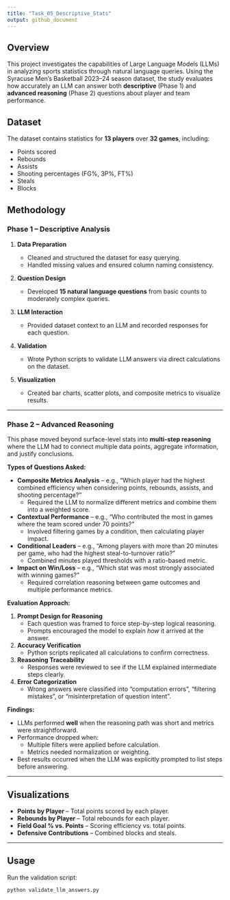 ```yaml
---
title: "Task_05_Descriptive_Stats"
output: github_document
---
```


## Overview
This project investigates the capabilities of Large Language Models (LLMs) in analyzing sports statistics through natural language queries. Using the Syracuse Men’s Basketball 2023–24 season dataset, the study evaluates how accurately an LLM can answer both **descriptive** (Phase 1) and **advanced reasoning** (Phase 2) questions about player and team performance.

## Dataset
The dataset contains statistics for **13 players** over **32 games**, including:
- Points scored  
- Rebounds  
- Assists  
- Shooting percentages (FG%, 3P%, FT%)  
- Steals  
- Blocks  

## Methodology

### Phase 1 – Descriptive Analysis
1. **Data Preparation**  
   - Cleaned and structured the dataset for easy querying.  
   - Handled missing values and ensured column naming consistency.  

2. **Question Design**  
   - Developed **15 natural language questions** from basic counts to moderately complex queries.  

3. **LLM Interaction**  
   - Provided dataset context to an LLM and recorded responses for each question.  

4. **Validation**  
   - Wrote Python scripts to validate LLM answers via direct calculations on the dataset.  

5. **Visualization**  
   - Created bar charts, scatter plots, and composite metrics to visualize results.  

---

### Phase 2 – Advanced Reasoning
This phase moved beyond surface-level stats into **multi-step reasoning** where the LLM had to connect multiple data points, aggregate information, and justify conclusions.

**Types of Questions Asked:**
- **Composite Metrics Analysis** – e.g., “Which player had the highest combined efficiency when considering points, rebounds, assists, and shooting percentage?”  
  - Required the LLM to normalize different metrics and combine them into a weighted score.
- **Contextual Performance** – e.g., “Who contributed the most in games where the team scored under 70 points?”  
  - Involved filtering games by a condition, then calculating player impact.
- **Conditional Leaders** – e.g., “Among players with more than 20 minutes per game, who had the highest steal-to-turnover ratio?”  
  - Combined minutes played thresholds with a ratio-based metric.
- **Impact on Win/Loss** – e.g., “Which stat was most strongly associated with winning games?”  
  - Required correlation reasoning between game outcomes and multiple performance metrics.

**Evaluation Approach:**
1. **Prompt Design for Reasoning**  
   - Each question was framed to force step-by-step logical reasoning.  
   - Prompts encouraged the model to explain *how* it arrived at the answer.
2. **Accuracy Verification**  
   - Python scripts replicated all calculations to confirm correctness.
3. **Reasoning Traceability**  
   - Responses were reviewed to see if the LLM explained intermediate steps clearly.
4. **Error Categorization**  
   - Wrong answers were classified into “computation errors”, “filtering mistakes”, or “misinterpretation of question intent”.

**Findings:**
- LLMs performed **well** when the reasoning path was short and metrics were straightforward.  
- Performance dropped when:
  - Multiple filters were applied before calculation.
  - Metrics needed normalization or weighting.
- Best results occurred when the LLM was explicitly prompted to list steps before answering.

---

## Visualizations
- **Points by Player** – Total points scored by each player.  
- **Rebounds by Player** – Total rebounds for each player.  
- **Field Goal % vs. Points** – Scoring efficiency vs. total points.  
- **Defensive Contributions** – Combined blocks and steals.

---

## Usage
Run the validation script:  

```bash
python validate_llm_answers.py
